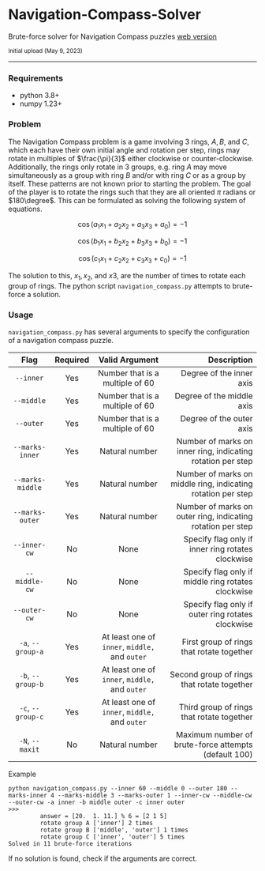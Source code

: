 # Navigation-Compass-Solver
Brute-force solver for Navigation Compass puzzles [web version](https://btsan.github.io/Navigation-Compass-Solver/)

<sub>Initial upload (May 9, 2023)</sub>

---

### Requirements

- python 3.8+
- numpy 1.23+

### Problem 

The Navigation Compass problem is a game involving 3 rings, $A, B,$ and $C$, which each have their own initial angle and rotation per step, rings may rotate in multiples of $\frac{\pi}{3}$ either clockwise or counter-clockwise. Additionally, the rings only rotate in 3 groups, e.g. ring $A$ may move simultaneously as a group with ring $B$ and/or with ring $C$ or as a group by itself. These patterns are not known prior to starting the problem. The goal of the player is to rotate the rings such that they are all oriented $\pi$ radians or $180\degree$. This can be formulated as solving the following system of equations.

$$ \cos(a_1 x_1 + a_2 x_2 + a_3 x_3 + a_0) = -1 $$

$$ \cos(b_1 x_1 + b_2 x_2 + b_3 x_3 + b_0) = -1 $$

$$ \cos(c_1 x_1 + c_2 x_2 + c_3 x_3 + c_0) = -1 $$

The solution to this, $x_1, x_2,$ and $x3$, are the number of times to rotate each group of rings. The python script `navigation_compass.py` attempts to brute-force a solution.

### Usage

`navigation_compass.py` has several arguments to specify the configuration of a navigation compass puzzle.

| Flag | Required | Valid Argument | Description |
| :--------: | :---: | :----: | ----: |
| `--inner` | Yes | Number that is a multiple of 60 | Degree of the inner axis | 
| `--middle` | Yes | Number that is a multiple of 60 | Degree of the middle axis | 
| `--outer` | Yes | Number that is a multiple of 60 | Degree of the outer axis | 
| `--marks-inner` | Yes | Natural number | Number of marks on inner ring, indicating rotation per step | 
| `--marks-middle` | Yes | Natural number | Number of marks on middle ring, indicating rotation per step | 
| `--marks-outer` | Yes | Natural number | Number of marks on outer ring, indicating rotation per step | 
| `--inner-cw` | No | None | Specify flag only if inner ring rotates clockwise | 
| `--middle-cw` | No | None | Specify flag only if middle ring rotates clockwise | 
| `--outer-cw` | No | None | Specify flag only if outer ring rotates clockwise | 
| `-a`, `--group-a` | Yes | At least one of `inner`, `middle,` and  `outer` | First group of rings that rotate together | 
| `-b`, `--group-b` | Yes | At least one of `inner`, `middle,` and  `outer` | Second group of rings that rotate together |  
| `-c`, `--group-c` | Yes | At least one of `inner`, `middle,` and  `outer` | Third group of rings that rotate together | 
| `-N`, `--maxit` | No | Natural number | Maximum number of brute-force attempts (default 100) | 

Example
```
python navigation_compass.py --inner 60 --middle 0 --outer 180 --marks-inner 4 --marks-middle 3 --marks-outer 1 --inner-cw --middle-cw --outer-cw -a inner -b middle outer -c inner outer
>>>
         answer = [20.  1. 11.] % 6 = [2 1 5]
         rotate group A ['inner'] 2 times
         rotate group B ['middle', 'outer'] 1 times
         rotate group C ['inner', 'outer'] 5 times
Solved in 11 brute-force iterations
```

If no solution is found, check if the arguments are correct.
